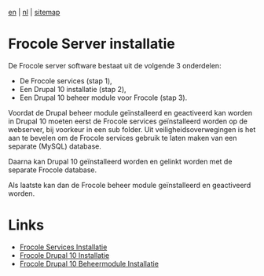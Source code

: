 [en](/en/frocole_install) | [nl](/nl/frocole_install) | [sitemap](/nl/sitemap)

# Frocole Server installatie

De Frocole server software bestaat uit de volgende 3 onderdelen:

-	De Frocole services (stap 1),
-	Een Drupal 10 installatie (stap 2),
-	Een Drupal 10 beheer module voor Frocole (stap 3).

Voordat de Drupal beheer module geïnstalleerd en geactiveerd kan worden in Drupal 10 moeten eerst de Frocole services geïnstalleerd worden op de webserver, bij voorkeur in een sub folder. Uit veiligheidsoverwegingen is het aan te bevelen om de Frocole services gebruik te laten maken van een separate (MySQL) database.

Daarna kan Drupal 10 geïnstalleerd worden en gelinkt worden met de separate Frocole database.

Als laatste kan dan de Frocole beheer module geïnstalleerd en geactiveerd worden.

# Links

- [Frocole Services Installatie](/nl/frocole_install_services)
- [Frocole Drupal 10 Installatie](/nl/frocole_install_drupal10)
- [Frocole Drupal 10 Beheermodule Installatie](/nl/frocole_install_module)
